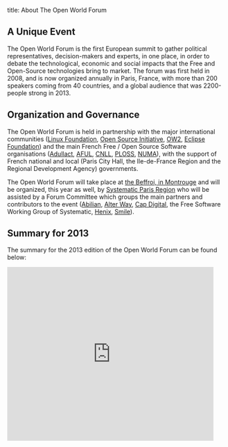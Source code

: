 title: About The Open World Forum

## A Unique Event

The Open World Forum is the first European summit to gather political representatives, decision-makers and experts, in one place, in order to debate the technological, economic and social impacts that the Free and Open-Source technologies bring to market. The forum was first held in 2008, and is now organized annually in Paris, France, with more than 200 speakers coming from 40 countries, and a global audience that was 2200-people strong in 2013.

## Organization and Governance

The Open World Forum is held in partnership with the major international communities ([Linux Foundation](http://www.linuxfoundation.org/), [Open Source Initiative](http://www.opensource.org/), [OW2](http://www.ow2.org/), [Eclipse Foundation](http://www.eclipse.org/)) and the main French Free / Open Source Software organisations ([Adullact](http://www.adullact.org/), [AFUL](http://www.aful.org/), [CNLL](http://www.cnll.fr/), [PLOSS](http://www.ploss.fr/), [NUMA](http://www.numa.paris/)), with the support of French national and local (Paris City Hall, the Ile-de-France Region and the Regional Development Agency) governments.

The Open World Forum will take place at [the Beffroi, in Montrouge](/en/practical-information/) and will be organized, this year as well, by [Systematic Paris Region](http://www.systematic-paris-region.org/fr/logiciel-libre/propos/presentation) who will be assisted by a Forum Committee which groups the main partners and contributors to the event ([Abilian](http://www.abilian.com/), [Alter Way](http://alterway.fr/), [Cap Digital](http://www.capdigital.com/), the Free Software Working Group of Systematic, [Henix](http://www.henix.fr/), [Smile](http://www.smile.fr/)).

## Summary for 2013

The summary for the 2013 edition of the Open World Forum can be found below:

<iframe src="http://www.slideshare.net/slideshow/embed_code/30905313" width="476" height="400" frameborder="0" marginwidth="0" marginheight="0" scrolling="no"></iframe>
